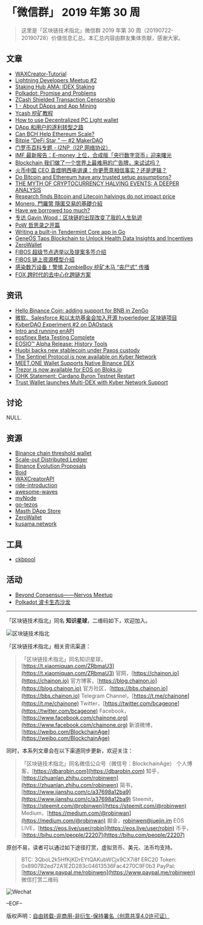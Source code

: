 # 「微信群」 2019 年第 30 周

> 这里是「区块链技术指北」微信群 2019 年第 30 周（20190722-20190728）价值信息汇总。本汇总内容由群友集体贡献，感谢大家。

## 文章

* [WAXCreator-Tutorial](https://bbs.chainon.io/d/3986)
* [Lightning Developers Meetup #2](https://bbs.chainon.io/d/3987)
* [Staking Hub AMA: IDEX Staking](https://bbs.chainon.io/d/3989)
* [Polkadot: Promise and Problems](https://bbs.chainon.io/d/3991)
* [ZCash Shielded Transaction Censorship](https://bbs.chainon.io/d/3992)
* [1 - About DApps and App Mining](https://bbs.chainon.io/d/3993)
* [Ycash 挖矿教程](https://bbs.chainon.io/d/3994)
* [How to use Decentralized PC Light wallet](https://bbs.chainon.io/d/3996)
* [DApp 和用户的逐利转型之路](https://bbs.chainon.io/d/4002)
* [Can BCH Help Ethereum Scale?](https://bbs.chainon.io/d/4003)
* [Bitpie “DeFi Star ” — #2 MakerDAO](https://bbs.chainon.io/d/4005)
* [门罗币百科专题 - I2NP（I2P 网络协议）](https://bbs.chainon.io/d/4006)
* [IMF 最新报告：E-money 上位，合成版「央行数字货币」迎来曙光](https://bbs.chainon.io/d/4008)
* [Blockchain 我们做了一个世界上最难用的广告牌，来试试吗？](https://bbs.chainon.io/d/4009)
* [火币中国 CEO 袁煜明西电讲课：你更愿意相信事实？还是逻辑？](https://bbs.chainon.io/d/4010)
* [Do Bitcoin and Ethereum have any trusted setup assumptions?](https://bbs.chainon.io/d/4011)
* [THE MYTH OF CRYPTOCURRENCY HALVING EVENTS: A DEEPER ANALYSIS](https://bbs.chainon.io/d/4013)
* [Research finds Bitcoin and Litecoin halvings do not impact price](https://bbs.chainon.io/d/4014)
* [Monero. 門羅幣 隱匿交易的基礎介紹 ](https://bbs.chainon.io/d/4015)
* [Have we borrowed too much?](https://bbs.chainon.io/d/4019)
* [专访 Gavin Wood：区块链的出现改变了我的人生轨迹](https://bbs.chainon.io/d/4024)
* [PoW 哲思录之开篇](https://bbs.chainon.io/d/4025)
* [Writing a built-in Tendermint Core app in Go](https://bbs.chainon.io/d/4026)
* [GeneOS Taps Blockchain to Unlock Health Data Insights and Incentives](https://bbs.chainon.io/d/4027)
* [ZeroWallet](https://bbs.chainon.io/d/4028)
* [FIBOS 超级节点选举以及提案多签介绍](https://bbs.chainon.io/d/4030)
* [FIBOS 链上资源模型介绍](https://bbs.chainon.io/d/4031)
* [感染数万设备！警惕 ZombieBoy 挖矿木马 “丧尸式” 传播](https://bbs.chainon.io/d/4032)
* [FOX 跨时代的去中心化跨链方案](https://bbs.chainon.io/d/4035)

## 资讯

* [Hello Binance Coin: adding support for BNB in ZenGo](https://bbs.chainon.io/d/3980)
* [微软、Salesforce 和以太坊基金会加入开源 hyperledger 区块链项目](https://bbs.chainon.io/d/3982)
* [KyberDAO Experiment #2 on DAOstack](https://bbs.chainon.io/d/3990)
* [Intro and running enAPI](https://bbs.chainon.io/d/4000)
* [eosfinex Beta Testing Complete](https://bbs.chainon.io/d/4001)
* [EOSIO™ Alpha Release: History Tools](https://bbs.chainon.io/d/4004)
* [Huobi backs new stablecoin under Paxos custody](https://bbs.chainon.io/d/4012)
* [The Sentinel Protocol is now available on Kyber Network](https://bbs.chainon.io/d/4016)
* [MEET.ONE Wallet Supports Native Binance DEX](https://bbs.chainon.io/d/4017)
* [Trezor is now available for EOS on Bloks.io](https://bbs.chainon.io/d/4018)
* [IOHK Statement: Cardano Byron Testnet Restart](https://bbs.chainon.io/d/4020)
* [Trust Wallet launches Multi-DEX with Kyber Network Support](https://bbs.chainon.io/d/4021)

## 讨论

NULL.

## 资源

* [Binance chain threshold wallet](https://bbs.chainon.io/d/3981)
* [Scale-out Distributed Ledger](https://bbs.chainon.io/d/3983)
* [Binance Evolution Proposals](https://bbs.chainon.io/d/3984)
* [Boid](https://bbs.chainon.io/d/3985)
* [WAXCreatorAPI](https://bbs.chainon.io/d/3988)
* [ride-introduction](https://bbs.chainon.io/d/3997)
* [awesome-waves](https://bbs.chainon.io/d/3998)
* [myNode](https://bbs.chainon.io/d/3999)
* [go-tezos](https://bbs.chainon.io/d/4007)
* [Masth DApp Store](https://bbs.chainon.io/d/4022)
* [ZeroWallet](https://bbs.chainon.io/d/4029)
* [kusama.network](https://bbs.chainon.io/d/4033)

## 工具

* [ckbpool](https://bbs.chainon.io/d/4034)

## 活动

* [Beyond Consensus——Nervos Meetup](https://bbs.chainon.io/d/3995)
* [Polkadot 波卡生态沙龙](https://bbs.chainon.io/d/4023)

***

「区块链技术指北」同名 **知识星球**，二维码如下，欢迎加入。

![区块链技术指北](https://cdn.dbarobin.com/3YzonTR.png)

「区块链技术指北」相关资讯渠道：

> 「区块链技术指北」同名知识星球，[https://t.xiaomiquan.com/ZRbmaU3](https://t.xiaomiquan.com/ZRbmaU3)
> 官网，[https://chainon.io](https://chainon.io)
> 官方博客，[https://blog.chainon.io](https://blog.chainon.io)
> 官方社区，[https://bbs.chainon.io](https://bbs.chainon.io)
> Telegram Channel，[https://t.me/chainone](https://t.me/chainone)
> Twitter，[https://twitter.com/bcageone](https://twitter.com/bcageone)
> Facebook，[https://www.facebook.com/chainone.org](https://www.facebook.com/chainone.org)
> 新浪微博，[https://weibo.com/BlockchainAge](https://weibo.com/BlockchainAge)

同时，本系列文章会在以下渠道同步更新，欢迎关注：

> 「区块链技术指北」同名微信公众号（微信号：BlockchainAge）
> 个人博客，[https://dbarobin.com](https://dbarobin.com)
> 知乎，[https://zhuanlan.zhihu.com/robinwen](https://zhuanlan.zhihu.com/robinwen)
> 简书，[https://www.jianshu.com/c/a37698a12ba9](https://www.jianshu.com/c/a37698a12ba9)
> Steemit，[https://steemit.com/@robinwen](https://steemit.com/@robinwen)
> Medium，[https://medium.com/@robinwan](https://medium.com/@robinwan)
> 掘金，[robinwen@juejin.im](https://juejin.im/user/5673ccae60b2260ee435f89a/posts)
> EOS LIVE，[https://eos.live/user/robin](https://eos.live/user/robin)
> 币乎，[https://bihu.com/people/22207](https://bihu.com/people/22207)

原创不易，读者可以通过如下途径打赏，虚拟货币、美元、法币均支持。

> BTC: 3QboL2k5HfKjKDrEYtQAKubWCjx9CX7i8f
> ERC20 Token: 0x8907B2ed72A1E2D283c04613536Fac4270C9F0b3
> PayPal: [https://www.paypal.me/robinwen](https://www.paypal.me/robinwen)
> 微信打赏二维码

![Wechat](https://cdn.dbarobin.com/SzoNl5b.jpg)

–EOF–

版权声明：[自由转载-非商用-非衍生-保持署名（创意共享4.0许可证）](http://creativecommons.org/licenses/by-nc-nd/4.0/deed.zh)